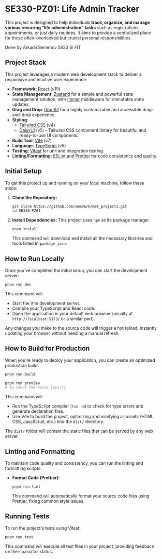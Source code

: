 # SE330-PZ01: Life Admin Tracker

This project is designed to help individuals **track, organize, and manage various recurring "life administration" tasks** such as registrations, appointments, or just daily routines. It aims to provide a centralized place for these often-overlooked but crucial personal responsibilities.

Done by Arkadii Semenov 5833 SI FIT

## Project Stack

This project leverages a modern web development stack to deliver a responsive and intuitive user experience:

  * **Framework**: [React](https://react.dev/) (v19)
  * **State Management**: [Zustand](https://www.google.com/search?q=https://zustand-bear.github.io/zustand/) for a simple and powerful state management solution, with [Immer](https://immerjs.github.io/immer/) middleware for immutable state updates.
  * **Drag and Drop**: [Dnd Kit](https://dndkit.com/) for a highly customizable and accessible drag-and-drop experience.
  * **Styling**:
      * [Tailwind CSS](https://tailwindcss.com/) (v4)
      * [DaisyUI](https://daisyui.com/) (v5) - Tailwind CSS component library for beautiful and ready-to-use UI components.
  * **Build Tool**: [Vite](https://vitejs.dev/) (v7)
  * **Language**: [TypeScript](https://www.typescriptlang.org/) (v5)
  * **Testing**: [Vitest](https://vitest.dev/) for unit and integration testing.
  * **Linting/Formatting**: [ESLint](https://eslint.org/) and [Prettier](https://prettier.io/) for code consistency and quality.

## Initial Setup

To get this project up and running on your local machine, follow these steps:

1.  **Clone the Repository:**

    ```bash
    git clone https://github.com/sem0ark/met_projects.git
    cd SE330-PZ01
    ```

2.  **Install Dependencies:**
    This project uses `npm` as its package manager.

    ```bash
    pnpm install
    ```

    This command will download and install all the necessary libraries and tools listed in `package.json`.

## How to Run Locally

Once you've completed the initial setup, you can start the development server:

```bash
pnpm run dev
```

This command will:

  * Start the Vite development server.
  * Compile your TypeScript and React code.
  * Open the application in your default web browser (usually at `http://localhost:5173/` or a similar port).

Any changes you make to the source code will trigger a hot reload, instantly updating your browser without needing a manual refresh.

## How to Build for Production

When you're ready to deploy your application, you can create an optimized production build:

```bash
pnpm run build

pnpm run preview
# to check the build locally
```

This command will:

  * Run the TypeScript compiler (`tsc -b`) to check for type errors and generate declaration files.
  * Use Vite to build the project, optimizing and minifying all assets (HTML, CSS, JavaScript, etc.) into the `dist/` directory.

The `dist/` folder will contain the static files that can be served by any web server.

## Linting and Formatting

To maintain code quality and consistency, you can run the linting and formatting scripts:

  * **Format Code (Prettier):**
    ```bash
    pnpm run lint
    ```
    This command will automatically format your source code files using Prettier, fixing common style issues.

## Running Tests

To run the project's tests using Vitest:

```bash
pnpm run test
```

This command will execute all test files in your project, providing feedback on their pass/fail status.
